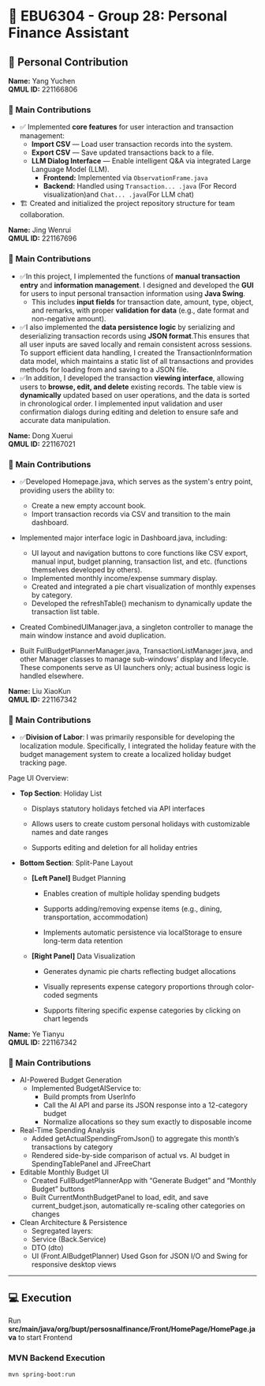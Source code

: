 # 🧾 EBU6304 - Group 28: Personal Finance Assistant

## 👤 Personal Contribution

**Name:** Yang Yuchen  
**QMUL ID:** 221166806  

### 📌 Main Contributions

- ✅ Implemented **core features** for user interaction and transaction management:
  - **Import CSV** — Load user transaction records into the system.
  - **Export CSV** — Save updated transactions back to a file.
  - **LLM Dialog Interface** — Enable intelligent Q&A via integrated Large Language Model (LLM).
    - **Frontend:** Implemented via `ObservationFrame.java`
    - **Backend:** Handled using `Transaction... .java` (For Record visualization)and `Chat... .java`(For LLM chat)
- 🏗️ Created and initialized the project repository structure for team collaboration.


**Name:** Jing Wenrui  
**QMUL ID:** 221167696  

### 📌 Main Contributions

- ✅In this project, I implemented the functions of **manual transaction entry** and **information management**. I designed and developed the **GUI** for users to input personal transaction information using **Java Swing**.
  - This includes **input fields** for transaction date, amount, type, object, and remarks, with proper **validation for data** (e.g., date format and non-negative amount).
- ✅I also implemented the **data persistence logic** by serializing and deserializing transaction records using **JSON format**.This ensures that all user inputs are saved locally and remain consistent across sessions. To support efficient data handling, I created the TransactionInformation data model, which maintains a static list of all transactions and provides methods for loading from and saving to a JSON file.
- ✅In addition, I developed the transaction **viewing interface**, allowing users to **browse, edit, and delete** existing records. The table view is **dynamically** updated based on user operations, and the data is sorted in chronological order. I implemented input validation and user confirmation dialogs during editing and deletion to ensure safe and accurate data manipulation.

**Name:** Dong Xuerui  
**QMUL ID:** 221167021  

### 📌 Main Contributions

- ✅Developed Homepage.java, which serves as the system's entry point, providing users the ability to:

  - Create a new empty account book.
  - Import transaction records via CSV and transition to the main dashboard.
- Implemented major interface logic in Dashboard.java, including:
  - UI layout and navigation buttons to core functions like CSV export, manual input, budget planning, transaction list, and etc. (functions themselves developed by others).
  - Implemented monthly income/expense summary display.
  - Created and integrated a pie chart visualization of monthly expenses by category.
  - Developed the refreshTable() mechanism to dynamically update the transaction list table.
- Created CombinedUIManager.java, a singleton controller to manage the main window instance and avoid duplication.
- Built FullBudgetPlannerManager.java, TransactionListManager.java, and other Manager classes to manage sub-windows’ display and lifecycle.
These components serve as UI launchers only; actual business logic is handled elsewhere.

**Name:** Liu XiaoKun  
**QMUL ID:** 221167342 

### 📌 Main Contributions

- ✅**Division of Labor**:
I was primarily responsible for developing the localization module. Specifically, I integrated the holiday feature with the budget management system to create a localized holiday budget tracking page.

Page UI Overview:

- **Top Section**: Holiday List

  - Displays statutory holidays fetched via API interfaces

  - Allows users to create custom personal holidays with customizable names and date ranges

  - Supports editing and deletion for all holiday entries

- **Bottom Section**: Split-Pane Layout
  - **[Left Panel]** Budget Planning

    - Enables creation of multiple holiday spending budgets

    - Supports adding/removing expense items (e.g., dining, transportation, accommodation)

    - Implements automatic persistence via localStorage to ensure long-term data retention

  - **[Right Panel]** Data Visualization

    - Generates dynamic pie charts reflecting budget allocations

    - Visually represents expense category proportions through color-coded segments

    - Supports filtering specific expense categories by clicking on chart legends
   

**Name:** Ye Tianyu  
**QMUL ID:** 221167342 

### 📌 Main Contributions

- AI-Powered Budget Generation
  - Implemented BudgetAIService to:
    - Build prompts from UserInfo
    - Call the AI API and parse its JSON response into a 12-category budget
    - Normalize allocations so they sum exactly to disposable income
- Real-Time Spending Analysis
  - Added getActualSpendingFromJson() to aggregate this month’s transactions by category
  - Rendered side-by-side comparison of actual vs. AI budget in SpendingTablePanel and JFreeChart
- Editable Monthly Budget UI
  - Created FullBudgetPlannerApp with “Generate Budget” and “Monthly Budget” buttons
  - Built CurrentMonthBudgetPanel to load, edit, and save current_budget.json, automatically re-scaling other categories on changes
- Clean Architecture & Persistence
  - Segregated layers:
   - Service (Back.Service)
   - DTO (dto)
   - UI (Front.AIBudgetPlanner)
Used Gson for JSON I/O and Swing for responsive desktop views
---

## 💻 Execution 
Run **src/main/java/org/bupt/persosnalfinance/Front/HomePage/HomePage.java** to start Frontend

### MVN Backend Execution

```bash
mvn spring-boot:run

